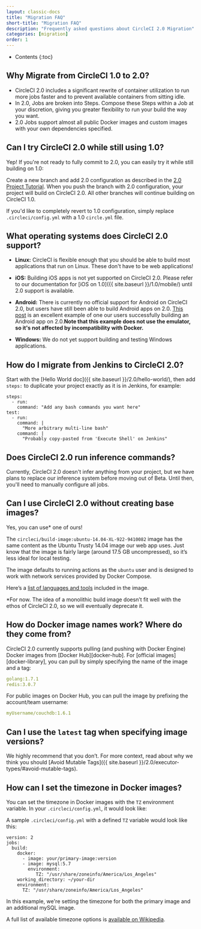 ```yaml
---
layout: classic-docs
title: "Migration FAQ"
short-title: "Migration FAQ"
description: "Frequently asked questions about CircleCI 2.0 Migration"
categories: [migration]
order: 1
---
```


* Contents
{:toc}

## Why Migrate from CircleCI 1.0 to 2.0?

- CircleCI 2.0 includes a significant rewrite of container utilization to run more jobs faster and to prevent available containers from sitting idle. 
- In 2.0, Jobs are broken into Steps. Compose these Steps within a Job at your discretion, giving you greater flexibility to run your build the way you want. 
- 2.0 Jobs support almost all public Docker images and custom images with your own dependencies specified.

## Can I try CircleCI 2.0 while still using 1.0?

Yep! If you're not ready to fully commit to 2.0, you can easily try it while still building on 1.0:

Create a new branch and add 2.0 configuration as described in the [2.0 Project Tutorial](https://circleci.com/docs/2.0/project-walkthrough/). When you push the branch with 2.0 configuration, your project will build on CircleCI 2.0. All other branches will continue building on CircleCI 1.0.

If you'd like to completely revert to 1.0 configuration, simply replace `.circleci/config.yml` with a 1.0 `circle.yml` file.

## What operating systems does CircleCI 2.0 support?

- **Linux:** CircleCI is flexible enough that you should be able to build most applications that run on Linux. These don't have to be web applications!

- **iOS:** Building iOS apps is not yet supported on CircleCI 2.0. Please refer to our documentation for [iOS on 1.0]({{ site.baseurl }}/1.0/mobile/) until 2.0 support is available.

- **Android:** There is currently no official support for Android on CircleCI 2.0, but users have still been able to build Android apps on 2.0. [This post](https://discuss.circleci.com/t/thank-you-and-android-build-example/11298) is an excellent example of one our users successfully building an Android app on 2.0.**Note that this example does not use the emulator, so it's not affected by incompatibility with Docker.**

- **Windows:** We do not yet support building and testing Windows applications.

## How do I migrate from Jenkins to CircleCI 2.0?

Start with the [Hello World doc]({{ site.baseurl }}/2.0/hello-world/), then add `steps:` to duplicate your project exactly as it is in Jenkins, for example:

    steps:
      - run:
        command: "Add any bash commands you want here"
    test:
      - run:
        command: |
          "More arbitrary multi-line bash"
        command: |
          "Probably copy-pasted from 'Execute Shell' on Jenkins"

## Does CircleCI 2.0 run inference commands?

Currently, CircleCI 2.0 doesn't infer anything from your project, but we have plans to replace our inference system before moving out of Beta. Until then, you'll need to manually configure all jobs.

## Can I use CircleCI 2.0 without creating base images?

Yes, you can use* one of ours!

The `circleci/build-image:ubuntu-14.04-XL-922-9410082` image has the same content as the Ubuntu Trusty 14.04 image our web app uses. Just know that the image is fairly large (around 17.5 GB uncompressed), so it’s less ideal for local testing.

The image defaults to running actions as the `ubuntu` user and is designed to work with network services provided by Docker Compose.

Here’s a [list of languages and tools]({{site.baseurl}}/1.0/build-image-ubuntu-14.04-XL-922-9410082/) included in the image.

\*For now. The idea of a monolithic build image doesn’t fit well with the ethos of CircleCI 2.0, so we will eventually deprecate it.

## How do Docker image names work? Where do they come from?

CircleCI 2.0 currently supports pulling (and pushing with Docker Engine) Docker images from [Docker Hub][docker-hub]. For [official images][docker-library], you can pull by simply specifying the name of the image and a tag:

```YAML
golang:1.7.1
redis:3.0.7
```

For public images on Docker Hub, you can pull the image by prefixing the account/team username:

```YAML
myUsername/couchdb:1.6.1
```

## Can I use the `latest` tag when specifying image versions?

We highly recommend that you don’t. For more context, read about why we think you should [Avoid Mutable Tags]({{ site.baseurl }}/2.0/executor-types/#avoid-mutable-tags).

## How can I set the timezone in Docker images?

You can set the timezone in Docker images with the `TZ` environment variable. In your `.circleci/config.yml`, it would look like:

A sample `.circleci/config.yml` with a defined `TZ` variable would look like this:

```
version: 2
jobs:
  build:
    docker:
      - image: your/primary-image:version
      - image: mysql:5.7
        environment:
           TZ: "/usr/share/zoneinfo/America/Los_Angeles"
    working_directory: ~/your-dir
    environment:
      TZ: "/usr/share/zoneinfo/America/Los_Angeles"
```

In this example, we're setting the timezone for both the primary image and an additional mySQL image.

A full list of available timezone options is [available on Wikipedia](https://en.wikipedia.org/wiki/List_of_tz_database_time_zones).



